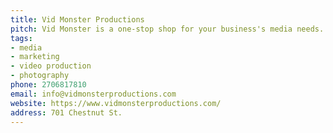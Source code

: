 ```yaml
---
title: Vid Monster Productions
pitch: Vid Monster is a one-stop shop for your business's media needs.
tags:
- media
- marketing
- video production
- photography
phone: 2706817810 
email: info@vidmonsterproductions.com
website: https://www.vidmonsterproductions.com/
address: 701 Chestnut St.
---
```

